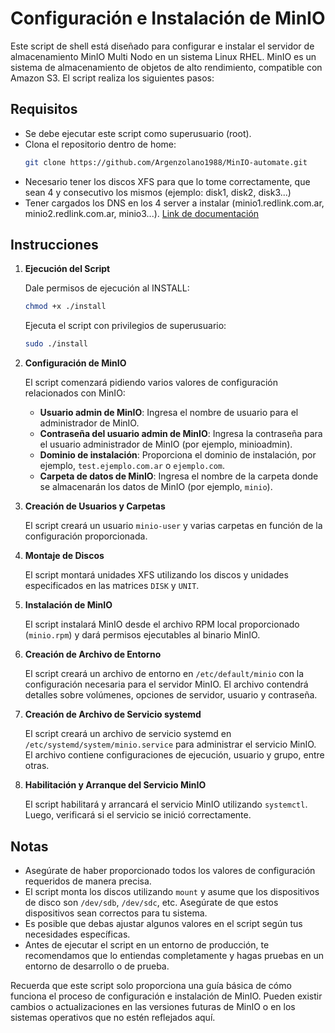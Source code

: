 Configuración e Instalación de MinIO
====================================

Este script de shell está diseñado para configurar e instalar el servidor de almacenamiento MinIO Multi Nodo en un sistema Linux RHEL. MinIO es un sistema de almacenamiento de objetos de alto rendimiento, compatible con Amazon S3. El script realiza los siguientes pasos:

Requisitos
----------

*   Se debe ejecutar este script como superusuario (root).
*   Clona el repositorio dentro de home: 
    ```bash
    git clone https://github.com/Argenzolano1988/MinIO-automate.git
    ```
*   Necesario tener los discos XFS para que lo tome correctamente, que sean 4 y consecutivo los mismos (ejemplo: disk1, disk2, disk3...)
*   Tener cargados los DNS en los 4 server a instalar (minio1.redlink.com.ar, minio2.redlink.com.ar, minio3...). [Link de documentación](https://min.io/docs/minio/linux/operations/install-deploy-manage/deploy-minio-multi-node-multi-drive.html)

Instrucciones
-------------

1.  **Ejecución del Script**
    
    Dale permisos de ejecución al INSTALL:

    ```bash
    chmod +x ./install
    ```

    Ejecuta el script con privilegios de superusuario:
    
    ```bash
    sudo ./install
    ```
    
2.  **Configuración de MinIO**
    
    El script comenzará pidiendo varios valores de configuración relacionados con MinIO:
    
    *   **Usuario admin de MinIO**: Ingresa el nombre de usuario para el administrador de MinIO.
    *   **Contraseña del usuario admin de MinIO**: Ingresa la contraseña para el usuario administrador de MinIO (por ejemplo, minioadmin).
    *   **Dominio de instalación**: Proporciona el dominio de instalación, por ejemplo, `test.ejemplo.com.ar` o `ejemplo.com`.
    *   **Carpeta de datos de MinIO**: Ingresa el nombre de la carpeta donde se almacenarán los datos de MinIO (por ejemplo, `minio`).
3.  **Creación de Usuarios y Carpetas**
    
    El script creará un usuario `minio-user` y varias carpetas en función de la configuración proporcionada.
    
4.  **Montaje de Discos**
    
    El script montará unidades XFS utilizando los discos y unidades especificados en las matrices `DISK` y `UNIT`.
    
5.  **Instalación de MinIO**
    
    El script instalará MinIO desde el archivo RPM local proporcionado (`minio.rpm`) y dará permisos ejecutables al binario MinIO.
    
6.  **Creación de Archivo de Entorno**
    
    El script creará un archivo de entorno en `/etc/default/minio` con la configuración necesaria para el servidor MinIO. El archivo contendrá detalles sobre volúmenes, opciones de servidor, usuario y contraseña.
    
7.  **Creación de Archivo de Servicio systemd**
    
    El script creará un archivo de servicio systemd en `/etc/systemd/system/minio.service` para administrar el servicio MinIO. El archivo contiene configuraciones de ejecución, usuario y grupo, entre otras.
    
8.  **Habilitación y Arranque del Servicio MinIO**
    
    El script habilitará y arrancará el servicio MinIO utilizando `systemctl`. Luego, verificará si el servicio se inició correctamente.
    

Notas
-----

*   Asegúrate de haber proporcionado todos los valores de configuración requeridos de manera precisa.
*   El script monta los discos utilizando `mount` y asume que los dispositivos de disco son `/dev/sdb`, `/dev/sdc`, etc. Asegúrate de que estos dispositivos sean correctos para tu sistema.
*   Es posible que debas ajustar algunos valores en el script según tus necesidades específicas.
*   Antes de ejecutar el script en un entorno de producción, te recomendamos que lo entiendas completamente y hagas pruebas en un entorno de desarrollo o de prueba.

Recuerda que este script solo proporciona una guía básica de cómo funciona el proceso de configuración e instalación de MinIO. Pueden existir cambios o actualizaciones en las versiones futuras de MinIO o en los sistemas operativos que no estén reflejados aquí. 